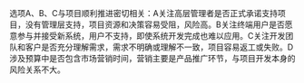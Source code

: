 选项A、B、C与项目顺利推进密切相关：A关注高层管理者是否正式承诺支持项目，没有管理层支持，项目资源和决策容易受阻，风险高。B关注终端用户是否愿意参与并接受新系统，用户不支持，即使系统开发完成也难以应用。C关注开发团队和客户是否充分理解需求，需求不明确或理解不一致，项目容易返工或失败。D涉及预算中是否包含市场营销时间，营销主要是产品推广环节，与项目开发本身的风险关系不大。